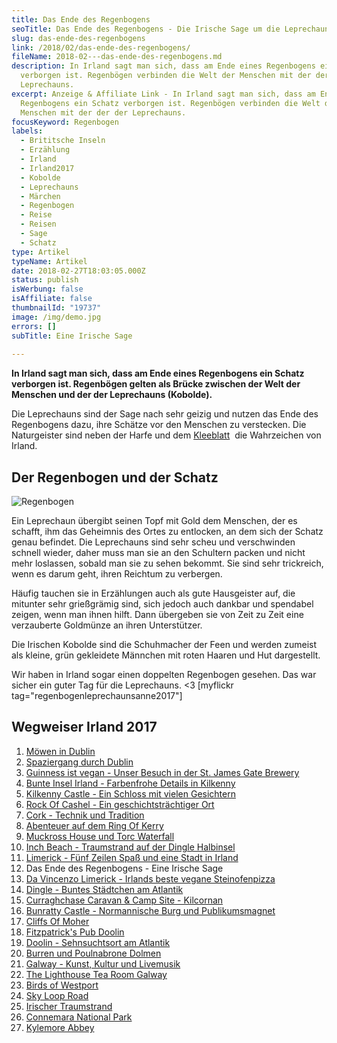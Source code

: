 ```yaml
---
title: Das Ende des Regenbogens
seoTitle: Das Ende des Regenbogens - Die Irische Sage um die Leprechauns
slug: das-ende-des-regenbogens
link: /2018/02/das-ende-des-regenbogens/
fileName: 2018-02---das-ende-des-regenbogens.md
description: In Irland sagt man sich, dass am Ende eines Regenbogens ein Schatz
  verborgen ist. Regenbögen verbinden die Welt der Menschen mit der der der
  Leprechauns.
excerpt: Anzeige & Affiliate Link - In Irland sagt man sich, dass am Ende eines
  Regenbogens ein Schatz verborgen ist. Regenbögen verbinden die Welt der
  Menschen mit der der der Leprechauns.
focusKeyword: Regenbogen
labels:
  - Brititsche Inseln
  - Erzählung
  - Irland
  - Irland2017
  - Kobolde
  - Leprechauns
  - Märchen
  - Regenbogen
  - Reise
  - Reisen
  - Sage
  - Schatz
type: Artikel
typeName: Artikel
date: 2018-02-27T18:03:05.000Z
status: publish
isWerbung: false
isAffiliate: false
thumbnailId: "19737"
image: /img/demo.jpg
errors: []
subTitle: Eine Irische Sage
  
---
```


**In Irland sagt man sich, dass am Ende eines Regenbogens ein Schatz verborgen
ist. Regenbögen gelten als Brücke zwischen der Welt der Menschen und der der
Leprechauns (Kobolde).**

Die Leprechauns sind der Sage nach sehr geizig und nutzen das Ende des
Regenbogens dazu, ihre Schätze vor den Menschen zu verstecken. Die Naturgeister
sind neben der Harfe und dem [Kleeblatt](/2017/11/rock-of-cashel/)  die
Wahrzeichen von Irland.

## Der Regenbogen und der Schatz

![Regenbogen](http://cardamonchai.com/wp-content/uploads/2018/02/40224300371_ce2a1edc82_z-300x225.jpg)

Ein Leprechaun übergibt seinen Topf mit Gold dem Menschen, der es schafft, ihm
das Geheimnis des Ortes zu entlocken, an dem sich der Schatz genau befindet. Die
Leprechauns sind sehr scheu und verschwinden schnell wieder, daher muss man sie
an den Schultern packen und nicht mehr loslassen, sobald man sie zu sehen
bekommt. Sie sind sehr trickreich, wenn es darum geht, ihren Reichtum zu
verbergen.

Häufig tauchen sie in Erzählungen auch als gute Hausgeister auf, die mitunter
sehr grießgrämig sind, sich jedoch auch dankbar und spendabel zeigen, wenn man
ihnen hilft. Dann übergeben sie von Zeit zu Zeit eine verzauberte Goldmünze an
ihren Unterstützer.

Die Irischen Kobolde sind die Schuhmacher der Feen und werden zumeist als
kleine, grün gekleidete Männchen mit roten Haaren und Hut dargestellt.

Wir haben in Irland sogar einen doppelten Regenbogen gesehen. Das war sicher ein
guter Tag für die Leprechauns. &lt;3 [myflickr
tag="regenbogenleprechaunsanne2017"]

## Wegweiser Irland 2017

1.  [Möwen in Dublin](/2017/10/moewen-in-dublin/)
1.  [Spaziergang durch Dublin](/2017/10/kleiner-spaziergang-durch-dublin/)
1.  [Guinness ist vegan - Unser Besuch in der St. James Gate Brewery](/2017/10/guinness-ist-vegan-brauerei-besuch/)
1.  [Bunte Insel Irland - Farbenfrohe Details in Kilkenny](/2017/11/kilkenny-bunte-insel-irland/)
1.  [Kilkenny Castle - Ein Schloss mit vielen Gesichtern](/2017/11/kilkenny-castle/)
1.  [Rock Of Cashel - Ein geschichtsträchtiger Ort](/2017/11/rock-of-cashel/)
1.  [Cork - Technik und Tradition](/2017/12/cork/)
1.  [Abenteuer auf dem Ring Of Kerry](/2018/01/ring-of-kerry/)
1.  [Muckross House und Torc Waterfall](/2018/02/muckross-house-und-torc-waterfall-irland/)
1.  [Inch Beach - Traumstrand auf der Dingle Halbinsel](/2018/02/lieblingsstrand-inch-beach/)
1.  [Limerick - Fünf Zeilen Spaß und eine Stadt in Irland](/2018/02/limerick/)
1.  Das Ende des Regenbogens - Eine Irische Sage
1.  [Da Vincenzo Limerick - Irlands beste vegane Steinofenpizza](/2018/03/da-vincenzo-limerick/)
1.  [Dingle - Buntes Städtchen am Atlantik](/2018/03/dingle/)
1.  [Curraghchase Caravan &amp; Camp Site - Kilcornan](/2018/03/curraghchase-caravan-camp-site/)
1.  [Bunratty Castle - Normannische Burg und Publikumsmagnet](/2018/03/bunratty-castle/)
1.  [Cliffs Of Moher](/2018/04/cliffs-of-moher/)
1.  [Fitzpatrick's Pub Doolin](/2018/04/fitzpatricks-pub-doolin/)
1.  [Doolin - Sehnsuchtsort am Atlantik](/2018/04/doolin/)
1.  [Burren und Poulnabrone Dolmen](/2018/04/poulnabrone-dolmen-burren/)
1.  [Galway - Kunst, Kultur und Livemusik](/2018/04/galway/)
1.  [The Lighthouse Tea Room Galway](/2018/05/the-lighthouse-tea-room-galway/)
1.  [Birds of Westport](/2018/05/birds-of-westport/)
1.  [Sky Loop Road](/2018/05/sky-loop-road-clifden/)
1.  [Irischer Traumstrand](/2018/05/irischer-traumstrand/)
1.  [Connemara National Park](/2018/05/connemara-national-park/)
1.  [Kylemore Abbey](/2018/05/kylemore-abbey/)

  